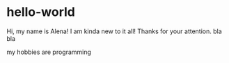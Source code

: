 # hello-world

Hi, my name is Alena! I am kinda new to it all! Thanks for your attention.
bla bla

my hobbies are programming
